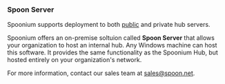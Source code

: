 ### Spoon Server

Spoonium supports deployment to both [public](http://spoonium.net/hub) and private hub servers.

Spoonium offers an on-premise soltuion called **Spoon Server** that allows your organization to host an internal hub. Any Windows machine can host this software. It provides the same functionality as the Spoonium Hub, but hosted entirely on your organization's network.

For more information, contact our sales team at [sales@spoon.net](mailto:sales@spoon.net).